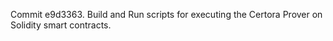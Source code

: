 Commit e9d3363.                    Build and Run scripts for executing the Certora Prover on Solidity smart contracts.